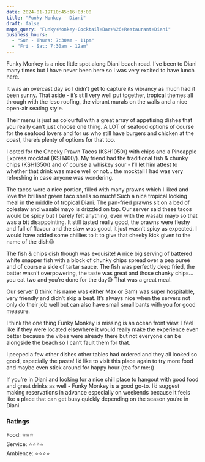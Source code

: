 ```yaml
---
date: 2024-01-19T10:45:16+03:00
title: "Funky Monkey - Diani"
draft: false
maps_query: "Funky+Monkey+Cocktail+Bar+%26+Restaurant+Diani"
business_hours:
  - "Sun - Thurs: 7:30am - 11pm"
  - "Fri - Sat: 7:30am - 12am"
---
```


Funky Monkey is a nice little spot along Diani beach road. I’ve been to Diani many times but I have never been here so I was very excited to have lunch here.

It was an overcast day so I didn’t get to capture its vibrancy as much had it been sunny. That aside - it’s still very well put together, tropical themes all through with the leso roofing, the vibrant murals on the walls and a nice open-air seating style.

Their menu is just as colourful with a great array of appetising dishes that you really can’t just choose one thing. A LOT of seafood options of course for the seafood lovers and for us who still have burgers and chicken at the coast, there’s plenty of options for that too.

I opted for the Cheeky Prawn Tacos (KSH1050/) with chips and a Pineapple Express mocktail (KSH400/). My friend had the traditional fish & chunky chips (KSH1350/) and of course a whiskey sour - I’ll let him attest to whether that drink was made well or not… the mocktail I had was very refreshing in case anyone was wondering.

The tacos were a nice portion, filled with many prawns which I liked and love the brilliant green taco shells so much! Such a nice tropical looking meal in the middle of tropical Diani. The pan-fried prawns sit on a bed of coleslaw and wasabi mayo is drizzled on top. Our server said these tacos would be spicy but I barely felt anything, even with the wasabi mayo so that was a bit disappointing. It still tasted really good, the prawns were fleshy and full of flavour and the slaw was good, it just wasn’t spicy as expected. I would have added some chillies to it to give that cheeky kick given to the name of the dish😉

The fish & chips dish though was exquisite! A nice big serving of battered white snapper fish with a block of chunky chips spread over a pea pureè and of course a side of tartar sauce. The fish was perfectly deep fried, the batter wasn’t overpowering, the taste was great and those chunky chips… you eat two and you’re done for the day😅 That was a great meal.

Our server (I think his name was either Max or Sam) was super hospitable, very friendly and didn’t skip a beat. It’s always nice when the servers not only do their job well but can also have small small bants with you for good measure.

I think the one thing Funky Monkey is missing is an ocean front view. I feel like if they were located elsewhere it would really make the experience even better because the vibes were already there but not everyone can be alongside the beach so I can’t fault them for that.

I peeped a few other dishes other tables had ordered and they all looked so good, especially the pasta! I’d like to visit this place again to try more food and maybe even stick around for happy hour (tea for me:))

If you’re in Diani and looking for a nice chill place to hangout with good food and great drinks as well - Funky Monkey is a good go-to. I’d suggest making reservations in advance especially on weekends because it feels like a place that can get busy quickly depending on the season you’re in Diani.

### Ratings

Food: ⭐️⭐️⭐️<br>
Service: ⭐️⭐️⭐️⭐️<br>
Ambience: ⭐️⭐️⭐️⭐️<br>
